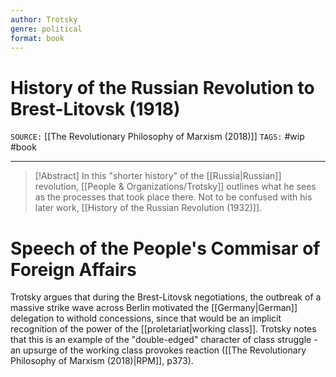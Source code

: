 ```yaml
---
author: Trotsky 
genre: political
format: book
---
```

# History of the Russian Revolution to Brest-Litovsk (1918)
`SOURCE:` [[The Revolutionary Philosophy of Marxism (2018)]]
`TAGS:` #wip #book 

---
> [!Abstract]
> In this "shorter history" of the [[Russia|Russian]] revolution, [[People & Organizations/Trotsky]] outlines what he sees as the processes that took place there. Not to be confused with his later work, [[History of the Russian Revolution (1932)]]. 

# Speech of the People's Commisar of Foreign Affairs
Trotsky argues that during the Brest-Litovsk negotiations, the outbreak of a massive strike wave across Berlin motivated the [[Germany|German]] delegation to withold concessions, since that would be an implicit recognition of the power of the [[proletariat|working class]]. Trotsky notes that this is an example of the "double-edged" character of class struggle - an upsurge of the working class provokes reaction ([[The Revolutionary Philosophy of Marxism (2018)|RPM]], p373). 